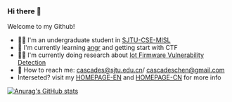 ### Hi there 👋

<!--
**cascades-sjtu/cascades-sjtu** is a ✨ _special_ ✨ repository because its `README.md` (this file) appears on your GitHub profile.

Here are some ideas to get you started:

- 🔭 I’m currently working on ...
- 🌱 I’m currently learning ...
- 👯 I’m looking to collaborate on ...
- 🤔 I’m looking for help with ...
- 💬 Ask me about ...
- 📫 How to reach me: ...
- 😄 Pronouns: ...
- ⚡ Fun fact: ...
-->
Welcome to my Github!
- 👨‍🎓 I'm an undergraduate student in [SJTU-CSE-MISL](https://github.com/MISL-SJTU)
- 📓 I'm currently learning [angr](https://github.com/angr/angr) and getting start with CTF
- 👨‍🔬 I'm currently doing research about [Iot Firmware Vulnerability Detection](https://github.com/cascades-sjtu/FirmVulHub)
- 📧 How to reach me: cascades@sjtu.edu.cn/ cascadeschen@gmail.com
- Interseted? visit my [HOMEPAGE-EN](https://cascades-sjtu.github.io/) and [HOMEPAGE-CN](https://cascadeschen.cn) for more info

[![Anurag's GitHub stats](https://github-readme-stats.vercel.app/api?username=cascades-sjtu&count_private=true&show_icons=true)](https://github.com/anuraghazra/github-readme-stats)

